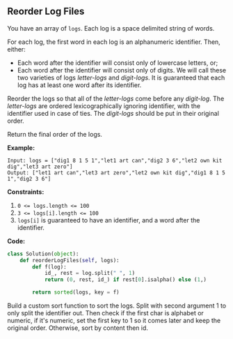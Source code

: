 ## Reorder Log Files
You have an array of `logs`.  Each log is a space delimited string of words.

For each log, the first word in each log is an alphanumeric identifier.  Then, either:

* Each word after the identifier will consist only of lowercase letters, or;
* Each word after the identifier will consist only of digits.
We will call these two varieties of logs *letter-logs* and *digit-logs*.  It is guaranteed that each log has at least one word after its identifier.

Reorder the logs so that all of the *letter-logs* come before any *digit-log*.  The *letter-logs* are ordered lexicographically ignoring identifier, with the identifier used in case of ties.  The *digit-logs* should be put in their original order.

Return the final order of the logs.

**Example:**

```
Input: logs = ["dig1 8 1 5 1","let1 art can","dig2 3 6","let2 own kit dig","let3 art zero"]
Output: ["let1 art can","let3 art zero","let2 own kit dig","dig1 8 1 5 1","dig2 3 6"]
```

**Constraints:**

1. `0 <= logs.length <= 100`
2. `3 <= logs[i].length <= 100`
3. `logs[i]` is guaranteed to have an identifier, and a word after the identifier.

**Code:**

```python
class Solution(object):
    def reorderLogFiles(self, logs):
        def f(log):
            id_, rest = log.split(" ", 1)
            return (0, rest, id_) if rest[0].isalpha() else (1,)

        return sorted(logs, key = f)
```
Build a custom sort function to sort the logs. Split with second argument 1 to only split the identifier out. Then check if the first char is alphabet or numeric, if it's numeric, set the first key to 1 so it comes later and keep the original order. Otherwise, sort by content then id.
